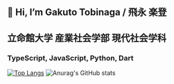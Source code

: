 ## 👋 Hi, I’m Gakuto Tobinaga / 飛永 楽登
## 立命館大学 産業社会学部 現代社会学科
### TypeScript, JavaScript, Python, Dart
<!---
GakutoTobinaga/GakutoTobinaga is a ✨ special ✨ repository because its `README.md` (this file) appears on your GitHub profile.
You can click the Preview link to take a look at your changes.
--->
[![Top Langs](https://github-readme-stats.vercel.app/api/top-langs/?username=GakutoTobinaga)](https://github.com/anuraghazra/github-readme-stats)
![Anurag's GitHub stats](https://github-readme-stats.vercel.app/api?username=GakutoTobinaga&show_icons=true&theme=radical)
